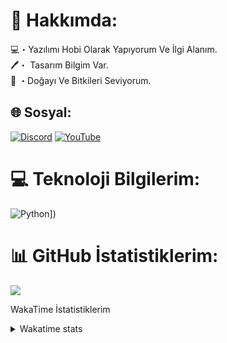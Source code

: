 # 💫 Hakkımda:
💻・Yazılımı Hobi Olarak Yapıyorum Ve İlgi Alanım.<br>🖊️・ Tasarım Bilgim Var.<br>🌲 ・Doğayı Ve Bitkileri Seviyorum.


## 🌐 Sosyal:
[![Discord](https://img.shields.io/badge/Discord-%237289DA.svg?logo=discord&logoColor=white)](https://discord.gg/tayfur#9007) [![YouTube](https://img.shields.io/badge/YouTube-%23FF0000.svg?logo=YouTube&logoColor=white)](https://youtube.com/@https://www.youtube.com/@tayfurs/featured) 

# 💻 Teknoloji Bilgilerim:
![Python](https://skillicons.dev/icons?i=js,html,css,arduino,cs,discord,bots,eclipse,figma,github,idea,java,mongodb,nodejs,php,py,react,supabase,unreal,unity,vscode,visualstudio,)])

# 📊 GitHub İstatistiklerim:
[![](https://visitcount.itsvg.in/api?id=Tayfur&icon=5&color=0)](https://visitcount.itsvg.in)

WakaTime İstatistiklerim
<details>
  <summary>
      Wakatime stats
  </summary>
  <img src="https://github-readme-stats.vercel.app/api/wakatime?username=tayfurs&border_radius=5px&theme=dark&bg_color=1f1f1f&border_color=1f1f1f&icon_color=58a6ff&show_icons=true&disable_animations=true&custom_title=Weekly%20Stats">
</details>

<!-- Proudly created with GPRM ( https://gprm.itsvg.in ) -->
